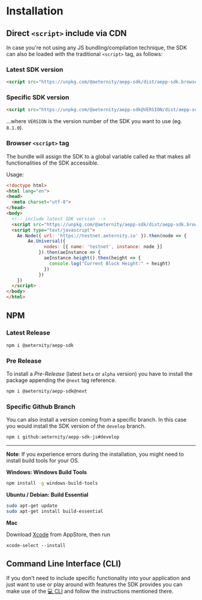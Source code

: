 # Installation

## Direct `<script>` include via CDN
In case you're not using any JS bundling/compilation technique, the SDK can also be loaded with the traditional `<script>` tag, as follows:

### Latest SDK version

```html
<script src="https://unpkg.com/@aeternity/aepp-sdk/dist/aepp-sdk.browser-script.js"></script>
```

### Specific SDK version
```html
<script src="https://unpkg.com/@aeternity/aepp-sdk@VERSION/dist/aepp-sdk.browser-script.js"></script>
```
...where `VERSION` is the version number of the SDK you want to use (eg. `8.1.0`).

### Browser `<script>` tag
The bundle will assign the SDK to a global variable called `Ae` that makes all functionalities of the SDK accessible.

Usage:

```html
<!doctype html>
<html lang="en">
<head>
  <meta charset="utf-8">
</head>
<body>
  <!-- include latest SDK version -->
  <script src="https://unpkg.com/@aeternity/aepp-sdk/dist/aepp-sdk.browser-script.js"></script>
  <script type="text/javascript">
    Ae.Node({ url: 'https://testnet.aeternity.io' }).then(node => {
        Ae.Universal({
              nodes: [{ name: 'testnet', instance: node }]
            }).then(aeInstance => {
              aeInstance.height().then(height => {
                console.log("Current Block Height:" + height)
              })
            })
    })
  </script>
</body>
</html>
```

## NPM

### Latest Release

```bash
npm i @aeternity/aepp-sdk
```

### Pre Release
To install a _Pre-Release_ (latest `beta` or `alpha` version) you have to install the package appending the `@next` tag reference.
```bash
npm i @aeternity/aepp-sdk@next
```

### Specific Github Branch
You can also install a version coming from a specific branch. In this case you would install the SDK version of the `develop` branch.
```bash
npm i github:aeternity/aepp-sdk-js#develop
```

------------------------------

**Note**: If you experience errors during the installation, you might need to install build tools for your OS.

**Windows: Windows Build Tools**
```bash
npm install -g windows-build-tools
```

**Ubuntu / Debian: Build Essential**
```bash
sudo apt-get update
sudo apt-get install build-essential
```

**Mac**

Download [Xcode](https://apps.apple.com/de/app/xcode/id497799835?mt=12) from AppStore, then run
```
xcode-select --install
```

## Command Line Interface (CLI)
If you don't need to include specific functionality into your application and just want to use or play around with features the SDK provides you can make use of the [💻 CLI](https://github.com/aeternity/aepp-cli-js) and follow the instructions mentioned there.